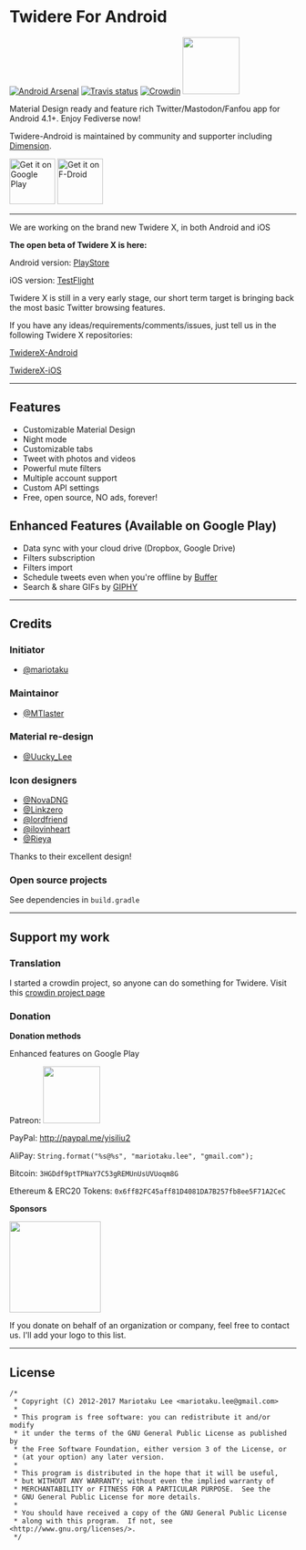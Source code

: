 # Twidere For Android #

[![Android Arsenal](https://img.shields.io/badge/Android%20Arsenal-Twidere-brightgreen.svg?style=flat)](http://android-arsenal.com/details/3/2453)
[![Travis status](https://img.shields.io/travis/TwidereProject/Twidere-Android.svg)](https://travis-ci.org/TwidereProject/Twidere-Android/)
[![Crowdin](https://d322cqt584bo4o.cloudfront.net/twidere/localized.svg)](https://crowdin.com/project/twidere)
[<img a src="https://c5.patreon.com/external/logo/become_a_patron_button.png" width="100" herf="https://www.patreon.com/bePatron?u=36020799"/>](https://www.patreon.com/bePatron?u=36020799)

Material Design ready and feature rich Twitter/Mastodon/Fanfou app for Android 4.1+. Enjoy Fediverse now!

Twidere-Android is maintained by community and supporter including [Dimension](https://dimension.im/).

[<img src="https://play.google.com/intl/en_us/badges/images/generic/en_badge_web_generic.png" alt="Get it on Google Play" height="80">](https://play.google.com/store/apps/details?id=org.mariotaku.twidere)
[<img src="https://f-droid.org/badge/get-it-on.png" alt="Get it on F-Droid" height="80">](https://f-droid.org/repository/browse/?fdid=org.mariotaku.twidere)

---

We are working on the brand new Twidere X, in both Android and iOS

**The open beta of Twidere X is here:**

Android version: [PlayStore](https://play.google.com/store/apps/details?id=com.twidere.twiderex)

iOS version: [TestFlight](https://testflight.apple.com/join/GJIDXvW7)

Twidere X is still in a very early stage, our short term target is bringing back the most basic Twitter browsing features.

If you have any ideas/requirements/comments/issues, just tell us in the following Twidere X repositories:

[TwidereX-Android](https://github.com/TwidereProject/TwidereX-Android/issues)

[TwidereX-iOS](https://github.com/TwidereProject/TwidereX-iOS/issues)

---

## Features ##

* Customizable Material Design
* Night mode
* Customizable tabs
* Tweet with photos and videos
* Powerful mute filters
* Multiple account support
* Custom API settings
* Free, open source, NO ads, forever!

## Enhanced Features (Available on Google Play) ##

* Data sync with your cloud drive (Dropbox, Google Drive)
* Filters subscription
* Filters import
* Schedule tweets even when you're offline by [Buffer](https://buffer.com/)
* Search & share GIFs by [GIPHY](https://giphy.com/)

---
## Credits ##
### Initiator ###
* [@mariotaku](https://twitter.com/mariotaku)
### Maintainor ###
* [@MTlaster](https://twitter.com/MTlaster)
### Material re-design ###
* [@Uucky_Lee](https://twitter.com/Uucky_Lee)
### Icon designers ###
* [@NovaDNG](https://twitter.com/NovaDNG)
* [@Linkzero](https://twitter.com/Linkzero)
* [@lordfriend](https://twitter.com/lordfriend)
* [@ilovinheart](https://twitter.com/ilovinheart)
* [@Rieya](https://twitter.com/Rieya)

Thanks to their excellent design!
### Open source projects ###

See dependencies in `build.gradle`

---

## Support my work ##

### Translation ###
I started a crowdin project, so anyone can do something for Twidere. Visit this [crowdin project page](http://crowdin.net/project/twidere)

### Donation ###

**Donation methods**

Enhanced features on Google Play

Patreon: [<img a src="https://c5.patreon.com/external/logo/become_a_patron_button.png" width="100" herf="https://www.patreon.com/bePatron?u=36020799"/>](https://www.patreon.com/twidere)

PayPal:  http://paypal.me/yisiliu2

AliPay: `String.format("%s@%s", "mariotaku.lee", "gmail.com");`

Bitcoin: `3HGDdf9ptTPNaY7C53gREMUnUsUVUoqm8G`

Ethereum & ERC20 Tokens: `0x6ff82FC45aff81D4081DA7B257fb8ee5F71A2CeC`

**Sponsors**

<a href='http://www.sujitech.com/'><img src='resources/logos/sujitech_logo.png' width='160'/></a>

If you donate on behalf of an organization or company, feel free to contact us. I'll add your logo to this list. 

---
## License ##
    /*
     * Copyright (C) 2012-2017 Mariotaku Lee <mariotaku.lee@gmail.com>
     *
     * This program is free software: you can redistribute it and/or modify
     * it under the terms of the GNU General Public License as published by
     * the Free Software Foundation, either version 3 of the License, or
     * (at your option) any later version.
     *
     * This program is distributed in the hope that it will be useful,
     * but WITHOUT ANY WARRANTY; without even the implied warranty of
     * MERCHANTABILITY or FITNESS FOR A PARTICULAR PURPOSE.  See the
     * GNU General Public License for more details.
     *
     * You should have received a copy of the GNU General Public License
     * along with this program.  If not, see <http://www.gnu.org/licenses/>.
     */


